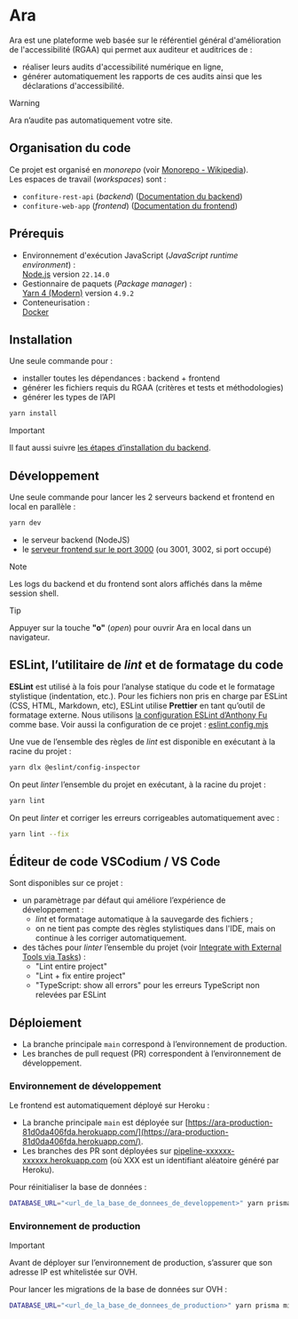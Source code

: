 # Ara

Ara est une plateforme web basée sur le référentiel général d'amélioration de l'accessibilité (RGAA) qui permet aux auditeur et auditrices de :

- réaliser leurs audits d'accessibilité numérique en ligne,
- générer automatiquement les rapports de ces audits ainsi que les déclarations d'accessibilité.

> [!WARNING]
> Ara n’audite pas automatiquement votre site.

## Organisation du code

Ce projet est organisé en _monorepo_ (voir [Monorepo - Wikipedia](https://en.wikipedia.org/wiki/Monorepo)).\
Les espaces de travail (_workspaces_) sont :

- `confiture-rest-api` (_backend_) ([Documentation du backend](./confiture-rest-api/README.md))
- `confiture-web-app` (_frontend_) ([Documentation du frontend](./confiture-web-app/README.md))

## Prérequis

- Environnement d'exécution JavaScript (_JavaScript runtime environment_) :\
  [Node.js](https://nodejs.org) version `22.14.0`
- Gestionnaire de paquets (_Package manager_) :\
  [Yarn 4 (Modern)](https://yarnpkg.com/) version `4.9.2`
- Conteneurisation :\
  [Docker](https://www.docker.com)

## Installation

Une seule commande pour :

- installer toutes les dépendances : backend + frontend
- générer les fichiers requis du RGAA (critères et tests et méthodologies)
- générer les types de l’API

```sh
yarn install
```

> [!IMPORTANT]
> Il faut aussi suivre [les étapes d’installation du backend](./confiture-rest-api/README.md#installation-du-backend).

## Développement

Une seule commande pour lancer les 2 serveurs backend et frontend en local en parallèle :

```sh
yarn dev
```

- le serveur backend (NodeJS)
- le [serveur frontend sur le port 3000](http://localhost:3000) (ou 3001, 3002, si port occupé)

> [!NOTE]
> Les logs du backend et du frontend sont alors affichés dans la même session shell.

> [!TIP]
> Appuyer sur la touche **"o"** (_open_) pour ouvrir Ara en local dans un navigateur.

## ESLint, l’utilitaire de _lint_ et de formatage du code

**ESLint** est utilisé à la fois pour l’analyse statique du code et le formatage stylistique (indentation, etc.).
Pour les fichiers non pris en charge par ESLint (CSS, HTML, Markdown, etc), ESLint utilise **Prettier** en tant qu’outil de formatage externe.
Nous utilisons [la configuration ESLint d’Anthony Fu](https://github.com/antfu/eslint-config) comme base.
Voir aussi la configuration de ce projet : [eslint.config.mjs](https://github.com/DISIC/Ara/blob/main/eslint.config.mjs)

Une vue de l’ensemble des règles de _lint_ est disponible en exécutant à la racine du projet :

```sh
yarn dlx @eslint/config-inspector
```

On peut _linter_ l’ensemble du projet en exécutant, à la racine du projet :

```sh
yarn lint
```

On peut _linter_ et corriger les erreurs corrigeables automatiquement avec :

```sh
yarn lint --fix
```

## Éditeur de code VSCodium / VS Code

Sont disponibles sur ce projet :

- un paramètrage par défaut qui améliore l’expérience de développement :
  - _lint_ et formatage automatique à la sauvegarde des fichiers ;
  - on ne tient pas compte des règles stylistiques dans l'IDE, mais on continue à les corriger automatiquement.
- des tâches pour _linter_ l’ensemble du projet (voir [Integrate with External Tools via Tasks](https://code.visualstudio.com/docs/debugtest/tasks)) :
  - "Lint entire project"
  - "Lint + fix entire project"
  - "TypeScript: show all errors" pour les erreurs TypeScript non relevées par ESLint

## Déploiement

- La branche principale `main` correspond à l’environnement de production.
- Les branches de pull request (PR) correspondent à l’environnement de développement.

### Environnement de développement

Le frontend est automatiquement déployé sur Heroku :

- La branche principale `main` est déployée sur [https://ara-production-81d0da406fda.herokuapp.com/](https://ara-production-81d0da406fda.herokuapp.com/).
- Les branches des PR sont déployées sur [pipeline-xxxxxx-xxxxxx.herokuapp.com](pipeline-xxxxxx-xxxxxx.herokuapp.com) (où XXX est un identifiant aléatoire généré par Heroku).

Pour réinitialiser la base de données :

```sh
DATABASE_URL="<url_de_la_base_de_donnees_de_developpement>" yarn prisma migrate reset
```

### Environnement de production

> [!IMPORTANT]
> Avant de déployer sur l’environnement de production, s’assurer que son adresse IP est whitelistée sur OVH.

Pour lancer les migrations de la base de données sur OVH :

```sh
DATABASE_URL="<url_de_la_base_de_donnees_de_production>" yarn prisma migrate deploy
```
